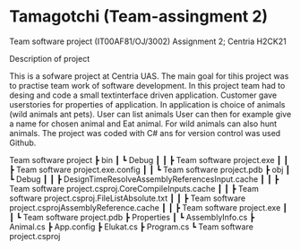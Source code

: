 # Tamagotchi (Team-assingment 2)

Team software project (IT00AF81/OJ/3002) Assignment 2; Centria H2CK21

Description of project

This is a sofware project at Centria UAS. The main goal for tihis project was to practise team work of software development. In this project team had to desing and code a small textinterface driven application. Customer gave userstories for properties of application. In application is choice of animals (wild animals ant pets). User can list animals User can then for example give a name for chosen animal and Eat animal. For wild animals can also hunt animals. The project was coded with C# ans for version control was used Github.

Team software project ┣ bin ┃ ┗ Debug ┃ ┃ ┣ Team software project.exe ┃ ┃ ┣ Team software project.exe.config ┃ ┃ ┗ Team software project.pdb ┣ obj ┃ ┗ Debug ┃ ┃ ┣ DesignTimeResolveAssemblyReferencesInput.cache ┃ ┃ ┣ Team software project.csproj.CoreCompileInputs.cache ┃ ┃ ┣ Team software project.csproj.FileListAbsolute.txt ┃ ┃ ┣ Team software project.csprojAssemblyReference.cache ┃ ┃ ┣ Team software project.exe ┃ ┃ ┗ Team software project.pdb ┣ Properties ┃ ┗ AssemblyInfo.cs ┣ Animal.cs ┣ App.config ┣ Elukat.cs ┣ Program.cs ┗ Team software project.csproj
